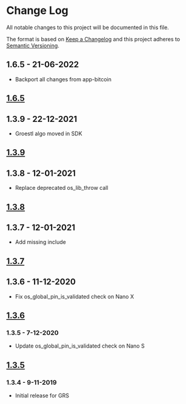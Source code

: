# Change Log

All notable changes to this project will be documented in this file.

The format is based on [Keep a Changelog](http://keepachangelog.com/)
and this project adheres to [Semantic Versioning](http://semver.org/).

## 1.6.5 - 21-06-2022

- Backport all changes from app-bitcoin
## [1.6.5](https://github.com/LedgerHQ/app-groestlcoin/pull/1)

## 1.3.9 - 22-12-2021

- Groestl algo moved in SDK
## [1.3.9](https://github.com/LedgerHQ/app-groestlcoin/commit/9c5c07080e12e0fd63b2721de16a6148341d8d79)

## 1.3.8 - 12-01-2021

- Replace deprecated os_lib_throw call
## [1.3.8](https://github.com/LedgerHQ/app-groestlcoin/compare/nanos_1.3.7_2.0.0-rc1_2021-01-14_08-23-48...nanos_1.3.8_2.0.0-rc2_2021-01-25_19-21-40)

## 1.3.7 - 12-01-2021

- Add missing include
## [1.3.7](https://github.com/LedgerHQ/app-groestlcoin/compare/1.3.6...nanos_1.3.7_2.0.0-rc1_2021-01-14_08-23-48)

## 1.3.6 - 11-12-2020

- Fix os_global_pin_is_validated check on Nano X
## [1.3.6](https://github.com/LedgerHQ/app-groestlcoin/compare/1.3.5...1.3.6)

### 1.3.5 - 7-12-2020

- Update os_global_pin_is_validated check on Nano S
## [1.3.5](https://github.com/LedgerHQ/app-groestlcoin/compare/1.3.4...1.3.5)

### 1.3.4 - 9-11-2019

- Initial release for GRS
